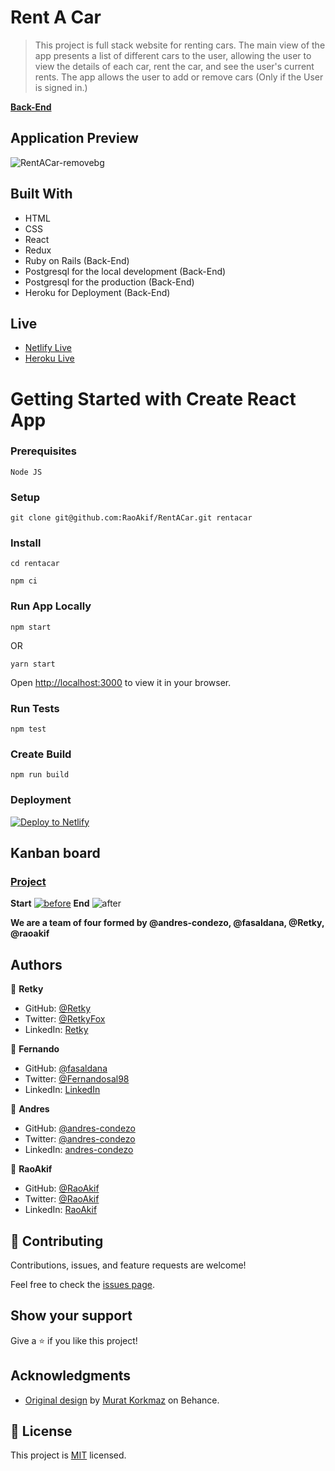 # Rent A Car

> This project is full stack website for renting cars. The main view of the app presents a list of different cars to the user, allowing the user to view the details of each car, rent the car, and see the user's current rents. The app allows the user to add or remove cars (Only if the User is signed in.)

**[Back-End](https://github.com/RaoAkif/RentACar-Backend)**

## Application Preview
![RentACar-removebg](https://user-images.githubusercontent.com/61361037/186997206-ad3751ce-8a7e-4341-bfed-b140f9a79e7b.png)

## Built With
- HTML
- CSS
- React
- Redux
- Ruby on Rails (Back-End)
- Postgresql for the local development (Back-End)
- Postgresql for the production (Back-End)
- Heroku for Deployment (Back-End)

## Live
 * [Netlify Live](https://rent-a-car-frontend.netlify.app/)
 * [Heroku Live](https://rent-a-car-bk.herokuapp.com/api/v1/)

# Getting Started with Create React App
### Prerequisites
`Node JS`

### Setup
```
git clone git@github.com:RaoAkif/RentACar.git rentacar
```
### Install
```
cd rentacar
```
```
npm ci
```

### Run App Locally
```
npm start
```
OR
```
yarn start
```
Open [http://localhost:3000](http://localhost:3000) to view it in your browser.

### Run Tests
```
npm test
```

### Create Build
```
npm run build
```

### Deployment
[![Deploy to Netlify](https://www.netlify.com/img/deploy/button.svg)](https://app.netlify.com/start/deploy?repository=https://github.com/RaoAkif/RentACar)


## Kanban board
### [Project](https://github.com/users/RaoAkif/projects/10)
**Start**
[![before](https://user-images.githubusercontent.com/61361037/184034736-8a40837c-5733-4689-93e5-68d8283013f5.png)](https://github.com/RaoAkif/RentACar-Frontend/issues/28)
**End**
![after](https://user-images.githubusercontent.com/93499010/186792488-41f54ee1-25a6-4eee-a87a-86cb488c5e9a.PNG)

**We are a team of four formed by @andres-condezo, @fasaldana, @Retky, @raoakif**

## Authors

👤 **Retky**

- GitHub: [@Retky](https://github.com/Retky "J. Luis Arredondo GitHub")
- Twitter: [@RetkyFox](https://twitter.com/retkyFox "J. Luis Arredondo Twitter")
- LinkedIn: [Retky](https://www.linkedin.com/in/Retky "J. Luis Arredondo LinkedIn")

👤 **Fernando**

- GitHub: [@fasaldana](https://github.com/fasaldana)
- Twitter: [@Fernandosal98](https://twitter.com/Fernandosal98)
- LinkedIn: [LinkedIn](https://www.linkedin.com/in/fernando-saldana-8bbb89228/)

👤 **Andres**

- GitHub: [@andres-condezo](https://github.com/andres-condezo)
- Twitter: [@andres-condezo](https://twitter.com/andres_condezo)
- LinkedIn: [andres-condezo](https://www.linkedin.com/in/andres-condezo/)

👤 **RaoAkif**

- GitHub: [@RaoAkif](https://github.com/RaoAkif)
- Twitter: [@RaoAkif](https://twitter.com/RaoAkif)
- LinkedIn: [RaoAkif](https://linkedin.com/in/RaoAkif)

## 🤝 Contributing

Contributions, issues, and feature requests are welcome!

Feel free to check the [issues page](../../issues/).

## Show your support

Give a ⭐️ if you like this project!

## Acknowledgments

-  [Original design](https://www.behance.net/gallery/26425031/Vespa-Responsive-Redesign) by [Murat Korkmaz](https://www.behance.net/muratk) on Behance.

## 📝 License

This project is [MIT](./MIT.md) licensed.
